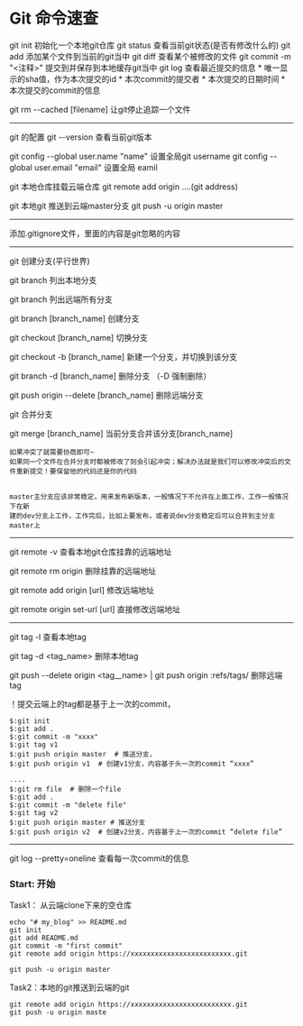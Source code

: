 # Git 命令速查

git init 初始化一个本地git仓库
git status 查看当前git状态(是否有修改什么的)
git add <filename> 添加某个文件到当前的git当中
git diff <filename>  查看某个被修改的文件
git commit -m "<注释>"  提交到并保存到本地缓存git当中
git log 查看最近提交的信息
    * 唯一显示的sha值，作为本次提交的id
    * 本次commit的提交者
    * 本次提交的日期时间
    * 本次提交的commit的信息

git rm --cached [filename] 让git停止追踪一个文件

----

git 的配置
git --version 查看当前git版本

git config --global user.name "name"  设置全局git username
git config --global user.email "email"  设置全局 eamil

git 本地仓库挂载云端仓库
git remote add origin ....(git address)

git 本地git 推送到云端master分支
git push -u origin master

-------------------------------

添加.gitignore文件，里面的内容是git忽略的内容

-------------------

git 创建分支(平行世界)

git branch 列出本地分支

git branch 列出远端所有分支

git branch [branch_name] 创建分支

git checkout [branch_name]  切换分支

git checkout -b [branch_name] 新建一个分支，并切换到该分支

git branch -d [branch_name] 删除分支 （-D 强制删除）

git push origin --delete [branch_name] 删除远端分支

git 合并分支 

git merge [branch_name]  当前分支合并该分支[branch_name] 

```
如果冲突了就需要协商即可~
如果同一个文件在合并分支时都被修改了则会引起冲突；解决办法就是我们可以修改冲突后的文件重新提交！要保留他的代码还是你的代码


master主分支应该非常稳定，用来发布新版本，一般情况下不允许在上面工作，工作一般情况下在新
建的dev分支上工作，工作完后，比如上要发布，或者说dev分支稳定后可以合并到主分支master上
```

---------------------

git remote -v 查看本地git仓库挂靠的远端地址

git remote rm origin 删除挂靠的远端地址

git remote add origin [url] 修改远端地址

git remote origin set-url [url] 直接修改远端地址

---------------------------

git tag -l 查看本地tag

git tag -d <tag_name>  删除本地tag

git push --delete origin <tag__name> |  git push origin :refs/tags/<tag>  删除远端tag

！提交云端上的tag都是基于上一次的commit，

```git
$:git init
$:git add .
$:git commit -m "xxxx"
$:git tag v1
$:git push origin master  # 推送分支，
$:git push origin v1  # 创建v1分支，内容基于头一次的commit “xxxx”

....
$:git rm file  # 删除一个file
$:git add .
$:git commit -m "delete file"
$:git tag v2
$:git push origin master # 推送分支
$:git push origin v2  # 创建v2分支，内容基于上一次的commit “delete file”
```

--------------

git log --pretty=oneline 查看每一次commit的信息

### Start: 开始

Task1： 从云端clone下来的空仓库

```shell
echo "# my_blog" >> README.md
git init
git add README.md
git commit -m "first commit"
git remote add origin https://xxxxxxxxxxxxxxxxxxxxxxxxx.git

git push -u origin master
```

Task2：本地的git推送到云端的git

```shell
git remote add origin https://xxxxxxxxxxxxxxxxxxxxxxxxx.git
git push -u origin maste
```
